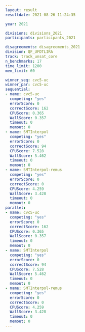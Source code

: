 ```yaml
---
layout: result
resultdate: 2021-08-26 11:24:35

year: 2021

divisions: divisions_2021
participants: participants_2021

disagreements: disagreements_2021
division: QF_UFDTLIRA
track: track_unsat_core
n_benchmarks: 17
time_limit: 1200
mem_limit: 60

winner_seq: cvc5-uc
winner_par: cvc5-uc
sequential:
- name: cvc5-uc
  competing: "yes"
  errorScore: 0
  correctScore: 162
  CPUScore: 0.365
  WallScore: 0.357
  timeout: 0
  memout: 0
- name: SMTInterpol
  competing: "yes"
  errorScore: 0
  correctScore: 94
  CPUScore: 7.528
  WallScore: 5.462
  timeout: 0
  memout: 0
- name: SMTInterpol-remus
  competing: "yes"
  errorScore: 0
  correctScore: 0
  CPUScore: 4.259
  WallScore: 3.428
  timeout: 0
  memout: 0
parallel:
- name: cvc5-uc
  competing: "yes"
  errorScore: 0
  correctScore: 162
  CPUScore: 0.365
  WallScore: 0.357
  timeout: 0
  memout: 0
- name: SMTInterpol
  competing: "yes"
  errorScore: 0
  correctScore: 94
  CPUScore: 7.528
  WallScore: 5.462
  timeout: 0
  memout: 0
- name: SMTInterpol-remus
  competing: "yes"
  errorScore: 0
  correctScore: 0
  CPUScore: 4.259
  WallScore: 3.428
  timeout: 0
  memout: 0
---
```

